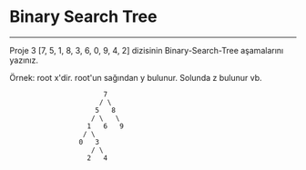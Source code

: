# Binary Search Tree
***
Proje 3
[7, 5, 1, 8, 3, 6, 0, 9, 4, 2] dizisinin Binary-Search-Tree aşamalarını yazınız.

Örnek: root x'dir. root'un sağından y bulunur. Solunda z bulunur vb.

                           7
                          / \                        
                         5   8
                        / \   \
                       1   6   9
                      / \
                     0   3
                        / \
                       2   4   